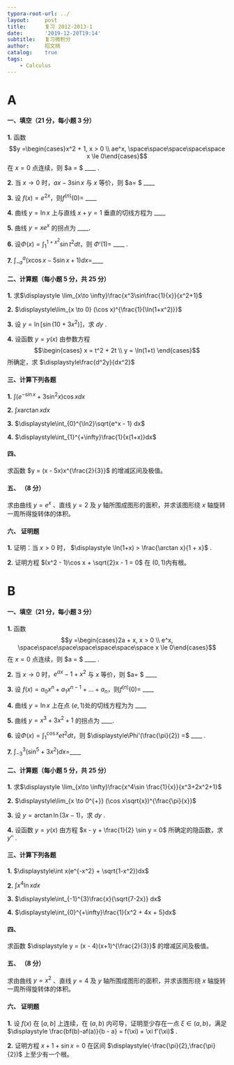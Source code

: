 ```yaml
---
typora-root-url: ../
layout:     post
title:      复习 2012-2013-1
date:       '2019-12-20T19:14'
subtitle:   复习微积分
author:     招文桃
catalog:    true
tags:
    - Calculus
---
```


# A

#### 一、填空（21 分，每小题 3 分）

**1.**  函数 $$y =\begin{cases}x^2 + 1, x > 0 \\ ae^x, \space\space\space\space\space x \le 0\end{cases}$$ 在 $x = 0$ 点连续，则 $a = $ ____ .

**2.**  当 $x\to 0$ 时，$\displaystyle ax - 3 \sin x$ 与 $x$ 等价，则 $a= $ ____ 

**3.**  设 $f(x) = e^{2x}$，则$f^{(n)}(0)$= ____

**4.**  曲线 $\displaystyle y = \ln x$ 上与直线 $x + y = 1$ 垂直的切线方程为 ____

**5.**  曲线 $y = xe^x$ 的拐点为 ____.

**6.** 设$\displaystyle\Phi(x) = \int_{1}^{1+x^2} \sin t^2 dt$，则 $\Phi'(1) =$ ____ .

**7.**  $\displaystyle\int_{-a}^{a}(x\cos x - 5\sin x + 1)dx=$____ 

<!--more-->

#### 二、计算题（每小题 5 分，共 25 分）

**1.**  求$\displaystyle \lim_{x\to \infty}\frac{x^3\sin\frac{1}{x}}{x^2+1}$ 

**2.** $\displaystyle\lim_{x \to 0} (\cos x)^{\frac{1}{\ln(1+x^2)}}$ 

**3.** 设 $y = \ln[\sin(10+3x^2)]$，求 $dy$ .

**4.** 设函数 $y = y(x)$ 由参数方程 $$\begin{cases} x = t^2 + 2t \\ y = \ln(1+t) \end{cases}$$ 所确定，求 $\displaystyle\frac{d^2y}{dx^2}$ 

#### 三、计算下列各题

**1.**  $\displaystyle\int(e^{-\sin  x} + 3 \sin^2 x) \cos x dx$

**2.** $\displaystyle\int x \arctan x dx$

**3.** $\displaystyle\int_{0}^{\ln2}\sqrt{e^x - 1} dx$

**4.** $\displaystyle\int_{1}^{+\infty}\frac{1}{x(1+x)}dx$

#### 四、

求函数 $y = (x - 5x)x^{\frac{2}{3}}$ 的增减区间及极值。

#### 五、 （8 分）

求由曲线 $y = e^x$ 、直线 $y = 2$ 及 $y$ 轴所围成图形的面积，并求该图形绕 $x$ 轴旋转一周所得旋转体的体积。

#### 六、 证明题

**1.** 证明：当 $x > 0$ 时， $\displaystyle \ln(1+x) > \frac{\arctan x}{1 + x}$ .

**2.** 证明方程 $(x^2 - 1)\cos x + \sqrt{2}x - 1 = 0$ 在 $(0,1)$内有根。

# B

#### 一、填空（21 分，每小题 3 分）

**1.**  函数 $$y =\begin{cases}2a + x, x > 0 \\ e^x, \space\space\space\space\space\space\space x \le 0\end{cases}$$ 在 $x = 0$ 点连续，则 $a = $ ____ .

**2.**  当 $x\to 0$ 时，$\displaystyle e^{ax}-1+x^2$ 与 $x$ 等价，则 $a= $ ____ 

**3.**  设 $f(x) = a_{0}x^n+a_{1}x^{n-1}+\dots+a_{n}$，则$f^{(n)}(0)$= ____

**4.**  曲线 $\displaystyle y = \ln x$ 上在点 $(e,1)$处的切线方程为为 ____

**5.**  曲线 $y = x^3 + 3x^2 + 1$ 的拐点为 ____.

**6.** 设$\displaystyle\Phi(x) = \int_{1}^{\cos x} e t^2 dt$，则 $\displaystyle\Phi'(\frac{\pi}{2}) =$ ____ .

**7.**  $\displaystyle\int_{-3}^{3}(\sin^5+3x^2)dx=$____ 

#### 二、计算题（每小题 5 分，共 25 分）

**1.**  求$\displaystyle \lim_{x\to \infty}\frac{x^4\sin \frac{1}{x}}{x^3+2x^2+1}$ 

**2.** $\displaystyle\lim_{x \to 0^{+}} (\cos x\sqrt{x})^{\frac{\pi}{x}}$ 

**3.** 设 $y = \arctan \ln(3x - 1)$，求 $dy$ .

**4.** 设函数 $y = y(x)$ 由方程 $x - y + \frac{1}{2} \sin y = 0$ 所确定的隐函数，求 $y''$ .

#### 三、计算下列各题

**1.**  $\displaystyle\int x(e^{-x^2} + \sqrt{1-x^2})dx$

**2.** $\displaystyle\int x^4 \ln x dx$

**3.** $\displaystyle\int_{-1}^{3}\frac{x}{\sqrt{7-2x}} dx$

**4.** $\displaystyle\int_{0}^{+\infty}\frac{1}{x^2 + 4x + 5}dx$

#### 四、

求函数 $\displaystyle y = (x - 4)(x+1)^{\frac{2}{3}}$ 的增减区间及极值。

#### 五、 （8 分）

求由曲线 $y = x^2$ 、直线 $y = 4$ 及 $y$ 轴所围成图形的面积，并求该图形绕 $x$ 轴旋转一周所得旋转体的体积。

#### 六、 证明题

**1.** 设 $f(x)$ 在 $[a,b]$ 上连续，在 $(a,b)$ 内可导，证明至少存在一点 $\xi \in (a, b)$，满足 $\displaystyle \frac{bf(b)-af(a)}{b - a} = f(\xi) + \xi f'(\xi)$ .

**2.** 证明方程 $x + 1 + \sin x = 0$ 在区间 $\displaystyle(-\frac{\pi}{2},\frac{\pi}{2})$ 上至少有一个根。